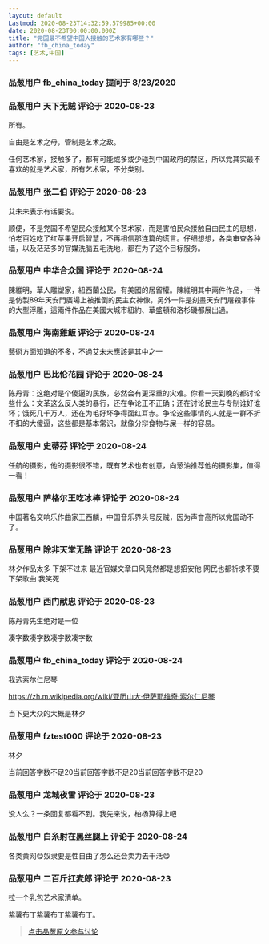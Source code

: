 ```yaml
---
layout: default
Lastmod: 2020-08-23T14:32:59.579985+00:00
date: 2020-08-23T00:00:00.000Z
title: "党国最不希望中国人接触的艺术家有哪些？"
author: "fb_china_today"
tags: [艺术,中国]
---
```



### 品葱用户 **fb_china_today** 提问于 8/23/2020
    

    
                

### 品葱用户 **天下无贼** 评论于 2020-08-23
        
所有。  
  
自由是艺术之母，管制是艺术之敌。  
  
任何艺术家，接触多了，都有可能或多或少碰到中国政府的禁区，所以党其实最不喜欢的就是艺术家，所有艺术家，不分类别。
        
                

### 品葱用户 **张二伯** 评论于 2020-08-23
        
艾未未表示有话要说。  
  
顺便，不是党国不希望民众接触某个艺术家，而是害怕民众接触自由民主的思想，怕老百姓吃了红苹果开启智慧，不再相信那连篇的谎言。仔细想想，各类审查各种墙，以及茫茫多的官媒洗脑五毛洗地，都在为了这个目标服务。
        
                

### 品葱用户 **中华合众国** 评论于 2020-08-24
        
陳維明，華人雕塑家，紐西蘭公民，有美國的居留權。陳維明其中兩件作品，一件是仿製89年天安門廣場上被推倒的民主女神像，另外一件是刻畫天安門屠殺事件的大型浮雕，這兩件作品在美國大城市紐約、華盛頓和洛杉磯都展出過。
        
                

### 品葱用户 **海南雞飯** 评论于 2020-08-24
        
藝術方面知道的不多，不過艾未未應該是其中之一
        
                

### 品葱用户 **巴比伦花园** 评论于 2020-08-24
        
陈丹青：这绝对是个傻逼的民族，必然会有更深重的灾难。你看一天到晚的都讨论些什么：文革这么反人类的暴行，还在争论正不正确；还在讨论民主与专制谁好谁坏；饿死几千万人，还在为毛好坏争得面红耳赤。争论这些事情的人就是一群不折不扣的大傻逼，这些都是基本常识，就像分辩食物与屎一样的容易。
        
                

### 品葱用户 **史蒂芬** 评论于 2020-08-24
        
任航的摄影，他的摄影很不错，既有艺术也有创意，向葱油推荐他的摄影集，值得一看！
        
                

### 品葱用户 **萨格尔王吃冰棒** 评论于 2020-08-24
        
中国著名交响乐作曲家王西麟，中国音乐界头号反贼，因为声誉高所以党国动不了。
        
                

### 品葱用户 **除非天堂无路** 评论于 2020-08-23
        
林夕作品太多 下架不过来 最近官媒文章口风竟然都是想招安他 网民也都祈求不要下架歌曲 我笑死
        
                

### 品葱用户 **西门献忠** 评论于 2020-08-23
        
陈丹青先生绝对是一位  
  
  
  
  
  
凑字数凑字数凑字数凑字数
        
                

### 品葱用户 **fb_china_today** 评论于 2020-08-24
        
我选索尔仁尼琴  
  
https://zh.m.wikipedia.org/wiki/亚历山大·伊萨耶维奇·索尔仁尼琴  
  
当下更大众的大概是林夕
        
                

### 品葱用户 **fztest000** 评论于 2020-08-23
        
林夕  
  
当前回答字数不足20当前回答字数不足20当前回答字数不足20
        
                

### 品葱用户 **龙城夜雪** 评论于 2020-08-23
        
没人么？一条回复都看不到。我先来说，柏杨算得上吧
        
                

### 品葱用户 **白糸射在黑丝腿上** 评论于 2020-08-24
        
各类黄网😋奴隶要是性自由了怎么还会卖力去干活😋
        
                

### 品葱用户 **二百斤扛麦郎** 评论于 2020-08-23
        
拉一个乳包艺术家清单。  
  
紫薯布丁紫薯布丁紫薯布丁。
        
                





> [点击品葱原文参与讨论](https://pincong.rocks/question/30153)

